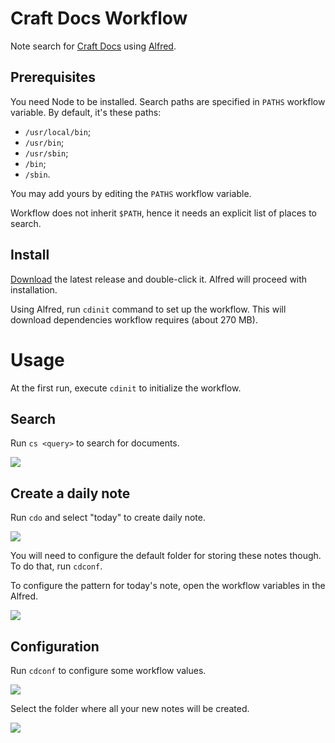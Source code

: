 # Craft Docs Workflow
Note search for [Craft Docs](https://www.craft.do) using [Alfred](https://www.alfredapp.com).

## Prerequisites
You need Node to be installed.
Search paths are specified in `PATHS` workflow variable.
By default, it's these paths:
* `/usr/local/bin`;
* `/usr/bin`;
* `/usr/sbin`;
* `/bin`;
* `/sbin`.

You may add yours by editing the `PATHS` workflow variable.

Workflow does not inherit `$PATH`, hence it needs an explicit list of places to search. 


## Install
[Download](https://github.com/kudrykv/alfred-craftdocs/releases/download/v0.2.5/Craft_Docs_v0.2.5.alfredworkflow)
the latest release and double-click it.
Alfred will proceed with installation.

Using Alfred, run `cdinit` command to set up the workflow.
This will download dependencies workflow requires (about 270 MB).


# Usage
At the first run, execute `cdinit` to initialize the workflow.

## Search
Run `cs <query>` to search for documents.

![](example-cs.png)

## Create a daily note
Run `cdo` and select "today" to create daily note.

![](example-cdo-today.png)

You will need to configure the default folder for storing these notes though.
To do that, run `cdconf`.

To configure the pattern for today's note, open the workflow variables in the Alfred.

![](example-edit-wf_var.png)

## Configuration
Run `cdconf` to configure some workflow values.

![](example-cdconf.png)

Select the folder where all your new notes will be created.

![](example-cdconf-default-folder.png)
